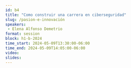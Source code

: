 ```yaml
---
id: b4
title: "Como construir una carrera en ciberseguridad"
slug: /pasion-e-innovación
speakers:
 - Elena Alfonso Demetrio 
format: session
block: h1-b-2024
time_start: 2024-05-09T13:30:00-06:00
time_end: 2024-05-09T14:05:00-06:00
video:
slides:
---
```

